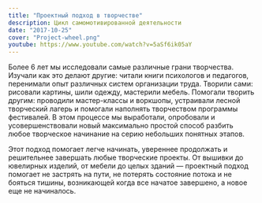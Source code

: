 ```yaml
---
title: "Проектный подход в творчестве"
description: Цикл самомотивированной деятельности
date: "2017-10-25"
cover: "Project-wheel.png"
youtube: https://www.youtube.com/watch?v=5aSf6ik05aY
---
```


Более 6 лет мы исследовали самые различные грани творчества. Изучали как это делают другие: читали книги психологов и педагогов, перенимали опыт различных систем организации труда. Творили сами: рисовали картины, шили одежду, мастерили мебель. Помогали творить другим: проводили мастер-классы и воркшопы, устраивали лесной творческий лагерь и помогали наполнять творчеством программы фестивалей. В этом процессе мы выработали, опробовали и усовершенствовали новый максимально простой способ разбить любое творческое начинание на серию небольших понятных этапов.

Этот подход помогает легче начинать, увереннее продолжать и решительнее завершать любые творческие проекты. От вышивки до ювелирных изделий, от мебели до целых зданий — проектный подход помогает не застрять на пути, не потерять состояние потока и не бояться тишины, возникающей когда все начатое завершено, а новое еще не начиналось.
